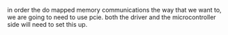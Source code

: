 
in order the do mapped memory communications the
way that we want to, we are going to need to use pcie.
both the driver and the microcontroller side will need
to set this up.